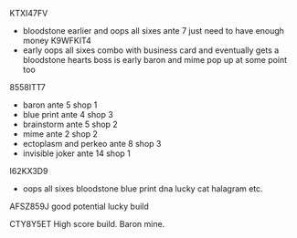 KTXI47FV 
- bloodstone earlier and oops all sixes ante 7 just need to have enough money
K9WFKIT4 
- early oops all sixes combo with business card and eventually gets a bloodstone hearts boss is early baron and mime pop up at some point too

8558ITT7 
- baron ante 5 shop 1 
- blue print ante 4 shop 3 
- brainstorm ante 5 shop 2 
- mime ante 2 shop 2 
- ectoplasm and perkeo ante 8 shop 3 
- invisible joker ante 14 shop 1

I62KX3D9 
- oops all sixes bloodstone blue print dna lucky cat halagram etc.

AFSZ859J good potential lucky build

CTY8Y5ET
High score build. Baron mine.
